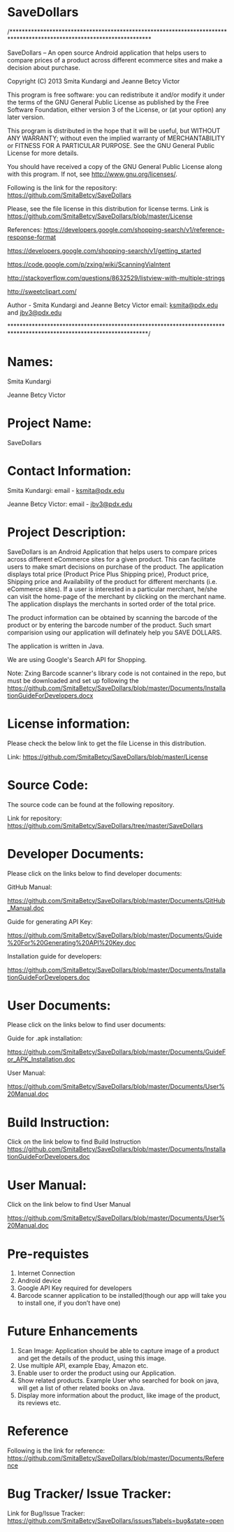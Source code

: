 SaveDollars
===========

/**********************************************************************************************************************

SaveDollars – An open source Android application that helps users to compare prices of a product across different 
ecommerce sites and make a decision about purchase.

Copyright (C) 2013 Smita Kundargi and Jeanne Betcy Victor

This program is free software: you can redistribute it and/or modify it under the terms of the GNU General Public 
License as published by the Free Software Foundation, either version 3 of the License, or (at your option) any later 
version.

This program is distributed in the hope that it will be useful, but WITHOUT ANY WARRANTY; without even the implied 
warranty of MERCHANTABILITY or FITNESS FOR A PARTICULAR PURPOSE. 
See the GNU General Public License for more details.

You should have received a copy of the GNU General Public License along with this program. 
If not, see http://www.gnu.org/licenses/.

Following is the link for the repository: https://github.com/SmitaBetcy/SaveDollars

Please, see the file license in this distribution for license terms. Link is 
https://github.com/SmitaBetcy/SaveDollars/blob/master/License

References:
https://developers.google.com/shopping-search/v1/reference-response-format

https://developers.google.com/shopping-search/v1/getting_started

https://code.google.com/p/zxing/wiki/ScanningViaIntent

http://stackoverflow.com/questions/8632529/listview-with-multiple-strings

http://sweetclipart.com/

Author - Smita Kundargi and Jeanne Betcy Victor
email: ksmita@pdx.edu and jbv3@pdx.edu

*********************************************************************************************************************/

Names:
===========
Smita Kundargi

Jeanne Betcy Victor

Project Name:
===========
SaveDollars

Contact Information:
===========

Smita Kundargi:       email - ksmita@pdx.edu 

Jeanne Betcy Victor:  email - jbv3@pdx.edu 

Project Description:
===========
SaveDollars is an Android Application that helps users to compare prices across different eCommerce sites for
a given product. This can facilitate users to make smart decisions on purchase of the product. 
The application displays total price (Product Price Plus Shipping price), Product price, Shipping price and 
Availability of the product for different merchants (i.e. eCommerce sites). If a user is interested in a particular 
merchant, he/she can visit the home-page of the merchant by clicking on the merchant name. The application
displays the merchants in sorted order of the total price.

The product information can be obtained by scanning the barcode of the product or by entering the barcode number 
of the product.  Such smart comparision using our application will definately help you SAVE DOLLARS. 

The application is written in Java. 

We are using Google's Search API for Shopping. 

Note:
Zxing Barcode scanner's library code is not contained in the repo, but must be downloaded and set up following the 
https://github.com/SmitaBetcy/SaveDollars/blob/master/Documents/InstallationGuideForDevelopers.docx

License information:
===========
Please check the below link to get the file License in this distribution.       

Link: https://github.com/SmitaBetcy/SaveDollars/blob/master/License

Source Code:
===========
The source code can be found at the following repository. 

Link for repository: 
https://github.com/SmitaBetcy/SaveDollars/tree/master/SaveDollars


Developer Documents:
===========
Please click on the links below to find developer documents:

GitHub Manual: 

https://github.com/SmitaBetcy/SaveDollars/blob/master/Documents/GitHub_Manual.doc

Guide for generating API Key: 

https://github.com/SmitaBetcy/SaveDollars/blob/master/Documents/Guide%20For%20Generating%20API%20Key.doc

Installation guide for developers:

https://github.com/SmitaBetcy/SaveDollars/blob/master/Documents/InstallationGuideForDevelopers.doc


User Documents:
===========
Please click on the links below to find user documents:

Guide for .apk installation:

https://github.com/SmitaBetcy/SaveDollars/blob/master/Documents/GuideFor_APK_Installation.doc

User Manual:

https://github.com/SmitaBetcy/SaveDollars/blob/master/Documents/User%20Manual.doc

Build Instruction:
===========
Click on the link below to find Build Instruction
https://github.com/SmitaBetcy/SaveDollars/blob/master/Documents/InstallationGuideForDevelopers.doc


User Manual:
===========
Click on the link below to find User Manual

https://github.com/SmitaBetcy/SaveDollars/blob/master/Documents/User%20Manual.doc

Pre-requistes
===========
1. Internet Connection
2. Android device
3. Google API Key required for developers
4. Barcode scanner application to be installed(though our app will take you to 
install one, if you don’t have one)

Future Enhancements
===========
1. Scan Image: Application should be able to capture image of a product and get the details of the product,
   using this image.
2. Use multiple API, example Ebay, Amazon etc.    
3. Enable user to order the product using our Application.
4. Show related products. Example User who searched for book on java, will get a list of other related books on Java.
5. Display more information about the product, like image of the product, its reviews etc.

Reference
===========
Following is the link for reference:
https://github.com/SmitaBetcy/SaveDollars/blob/master/Documents/Reference

Bug Tracker/ Issue Tracker:
===========
Link for Bug/Issue Tracker: 
https://github.com/SmitaBetcy/SaveDollars/issues?labels=bug&state=open

















































